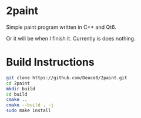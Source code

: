 # 2paint
Simple paint program written in C++ and Qt6.

Or it will be when I finish it. Currently is does nothing.

# Build Instructions

```bash
git clone https://github.com/Deuce8/2paint.git
cd 2paint
mkdir build
cd build
cmake ..
cmake --build . -j
sudo make install
```